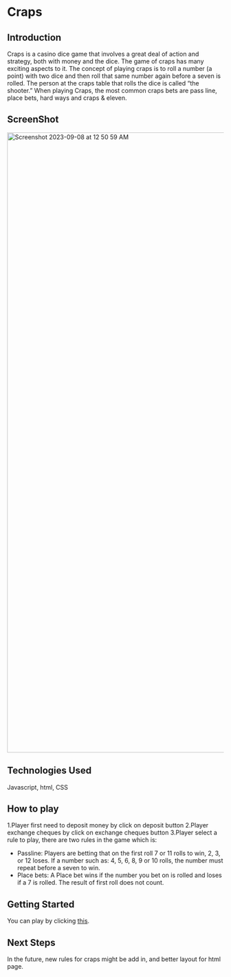 # Craps
## Introduction
Craps is a casino dice game that involves a great deal of action and strategy, both with money and the dice. The game of craps has many exciting aspects to it. The concept of playing craps is to roll a number (a point) with two dice and then roll that same number again before a seven is rolled. The person at the craps table that rolls the dice is called “the shooter.” When playing Craps, the most common craps bets are pass line, place bets, hard ways and craps & eleven.

## ScreenShot
<img width="1440" alt="Screenshot 2023-09-08 at 12 50 59 AM" src="https://github.com/LeoChu111/GA-Project1/assets/101957617/9a329f42-73f7-430a-9407-ae2332adf5b8">


## Technologies Used
Javascript, html, CSS

## How to play
1.Player first need to deposit money by click on deposit button
2.Player exchange cheques by click on exchange cheques button
3.Player select a rule to play, there are two rules in the game which is:
* Passline: Players are betting that on the first roll 7 or 11 rolls to win, 2, 3, or 12 loses. If a number such as: 4, 5, 6, 8, 9 or 10 rolls, the number must repeat before a seven to win.
* Place bets: A Place bet wins if the number you bet on is rolled and loses if a 7 is rolled. The result of first roll does not count.

## Getting Started
You can play by clicking [this](https://leochu111.github.io/GA-Project1/).

## Next Steps
In the future, new rules for craps might be add in, and better layout for 
html page.

